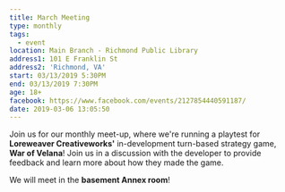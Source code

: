 ```yaml
---
title: March Meeting
type: monthly
tags:
  - event
location: Main Branch - Richmond Public Library
address1: 101 E Franklin St
address2: 'Richmond, VA'
start: 03/13/2019 5:30PM
end: 03/13/2019 7:30PM
age: 18+
facebook: https://www.facebook.com/events/2127854440591187/
date: 2019-03-06 13:05:50
---
```

Join us for our monthly meet-up, where we're running a playtest for **Loreweaver Creativeworks'** in-development turn-based strategy game, **War of Velana**! Join us in a discussion with the developer to provide feedback and learn more about how they made the game.

We will meet in the **basement Annex room**!
<!-- more -->